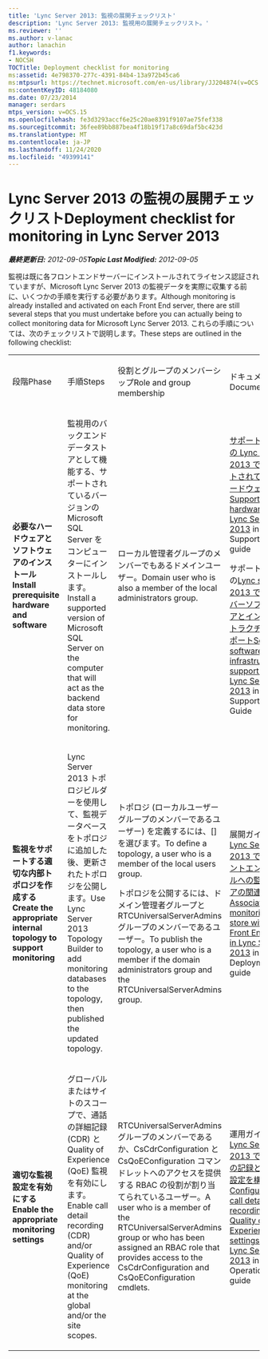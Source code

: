 ```yaml
---
title: 'Lync Server 2013: 監視の展開チェックリスト'
description: 'Lync Server 2013: 監視用の展開チェックリスト。'
ms.reviewer: ''
ms.author: v-lanac
author: lanachin
f1.keywords:
- NOCSH
TOCTitle: Deployment checklist for monitoring
ms:assetid: 4e798370-277c-4391-84b4-13a972b45ca6
ms:mtpsurl: https://technet.microsoft.com/en-us/library/JJ204874(v=OCS.15)
ms:contentKeyID: 48184080
ms.date: 07/23/2014
manager: serdars
mtps_version: v=OCS.15
ms.openlocfilehash: fe3d3293accf6e25c20ae8391f9107ae75fef338
ms.sourcegitcommit: 36fee89bb887bea4f18b19f17a8c69daf5bc423d
ms.translationtype: MT
ms.contentlocale: ja-JP
ms.lasthandoff: 11/24/2020
ms.locfileid: "49399141"
---
```

# <a name="deployment-checklist-for-monitoring-in-lync-server-2013"></a><span data-ttu-id="d0bc1-103">Lync Server 2013 の監視の展開チェックリスト</span><span class="sxs-lookup"><span data-stu-id="d0bc1-103">Deployment checklist for monitoring in Lync Server 2013</span></span>

<div data-xmlns="http://www.w3.org/1999/xhtml">

<div class="topic" data-xmlns="http://www.w3.org/1999/xhtml" data-msxsl="urn:schemas-microsoft-com:xslt" data-cs="https://msdn.microsoft.com/">

<div data-asp="https://msdn2.microsoft.com/asp">



</div>

<div id="mainSection">

<div id="mainBody"><span data-ttu-id="d0bc1-104">

<span> </span></span><span class="sxs-lookup"><span data-stu-id="d0bc1-104">

<span> </span></span></span>

<span data-ttu-id="d0bc1-105">_**最終更新日:** 2012-09-05_</span><span class="sxs-lookup"><span data-stu-id="d0bc1-105">_**Topic Last Modified:** 2012-09-05_</span></span>

<span data-ttu-id="d0bc1-106">監視は既に各フロントエンドサーバーにインストールされてライセンス認証されていますが、Microsoft Lync Server 2013 の監視データを実際に収集する前に、いくつかの手順を実行する必要があります。</span><span class="sxs-lookup"><span data-stu-id="d0bc1-106">Although monitoring is already installed and activated on each Front End server, there are still several steps that you must undertake before you can actually being to collect monitoring data for Microsoft Lync Server 2013.</span></span> <span data-ttu-id="d0bc1-107">これらの手順については、次のチェックリストで説明します。</span><span class="sxs-lookup"><span data-stu-id="d0bc1-107">These steps are outlined in the following checklist:</span></span>


<table>
<colgroup>
<col style="width: 25%" />
<col style="width: 25%" />
<col style="width: 25%" />
<col style="width: 25%" />
</colgroup>
<tbody>
<tr class="odd">
<td><p><span data-ttu-id="d0bc1-108">段階</span><span class="sxs-lookup"><span data-stu-id="d0bc1-108">Phase</span></span></p></td>
<td><p><span data-ttu-id="d0bc1-109">手順</span><span class="sxs-lookup"><span data-stu-id="d0bc1-109">Steps</span></span></p></td>
<td><p><span data-ttu-id="d0bc1-110">役割とグループのメンバーシップ</span><span class="sxs-lookup"><span data-stu-id="d0bc1-110">Role and group membership</span></span></p></td>
<td><p><span data-ttu-id="d0bc1-111">ドキュメント</span><span class="sxs-lookup"><span data-stu-id="d0bc1-111">Documentation</span></span></p></td>
</tr>
<tr class="even">
<td><p><span data-ttu-id="d0bc1-112"><strong>必要なハードウェアとソフトウェアのインストール</strong></span><span class="sxs-lookup"><span data-stu-id="d0bc1-112"><strong>Install prerequisite hardware and software</strong></span></span></p></td>
<td><p><span data-ttu-id="d0bc1-113">監視用のバックエンドデータストアとして機能する、サポートされているバージョンの Microsoft SQL Server をコンピューターにインストールします。</span><span class="sxs-lookup"><span data-stu-id="d0bc1-113">Install a supported version of Microsoft SQL Server on the computer that will act as the backend data store for monitoring.</span></span></p></td>
<td><p><span data-ttu-id="d0bc1-114">ローカル管理者グループのメンバーでもあるドメインユーザー。</span><span class="sxs-lookup"><span data-stu-id="d0bc1-114">Domain user who is also a member of the local administrators group.</span></span></p></td>
<td><p><span data-ttu-id="d0bc1-115"><a href="lync-server-2013-supported-hardware.md">サポートガイドの Lync Server 2013 でサポートされているハードウェア</a></span><span class="sxs-lookup"><span data-stu-id="d0bc1-115"><a href="lync-server-2013-supported-hardware.md">Supported hardware for Lync Server 2013</a> in the Supportability guide</span></span></p>
<p><span data-ttu-id="d0bc1-116">サポートガイドの<a href="lync-server-2013-server-software-and-infrastructure-support.md">Lync server 2013 でのサーバーソフトウェアとインフラストラクチャのサポート</a></span><span class="sxs-lookup"><span data-stu-id="d0bc1-116"><a href="lync-server-2013-server-software-and-infrastructure-support.md">Server software and infrastructure support in Lync Server 2013</a> in the Supportability Guide</span></span></p></td>
</tr>
<tr class="odd">
<td><p><span data-ttu-id="d0bc1-117"><strong>監視をサポートする適切な内部トポロジを作成する</strong></span><span class="sxs-lookup"><span data-stu-id="d0bc1-117"><strong>Create the appropriate internal topology to support monitoring</strong></span></span></p></td>
<td><p><span data-ttu-id="d0bc1-118">Lync Server 2013 トポロジビルダーを使用して、監視データベースをトポロジに追加した後、更新されたトポロジを公開します。</span><span class="sxs-lookup"><span data-stu-id="d0bc1-118">Use Lync Server 2013 Topology Builder to add monitoring databases to the topology, then published the updated topology.</span></span></p></td>
<td><p><span data-ttu-id="d0bc1-119">トポロジ (ローカルユーザーグループのメンバーであるユーザー) を定義するには、[] を選びます。</span><span class="sxs-lookup"><span data-stu-id="d0bc1-119">To define a topology, a user who is a member of the local users group.</span></span></p>
<p><span data-ttu-id="d0bc1-120">トポロジを公開するには、ドメイン管理者グループと RTCUniversalServerAdmins グループのメンバーであるユーザー。</span><span class="sxs-lookup"><span data-stu-id="d0bc1-120">To publish the topology, a user who is a member if the domain administrators group and the RTCUniversalServerAdmins group.</span></span></p></td>
<td><p><span data-ttu-id="d0bc1-121">展開ガイドの<a href="lync-server-2013-associating-a-monitoring-store-with-a-front-end-pool.md">Lync Server 2013 でのフロントエンドプールへの監視ストアの関連付け</a></span><span class="sxs-lookup"><span data-stu-id="d0bc1-121"><a href="lync-server-2013-associating-a-monitoring-store-with-a-front-end-pool.md">Associating a monitoring store with a Front End pool in Lync Server 2013</a> in the Deployment guide</span></span></p></td>
</tr>
<tr class="even">
<td><p><span data-ttu-id="d0bc1-122"><strong>適切な監視設定を有効にする</strong></span><span class="sxs-lookup"><span data-stu-id="d0bc1-122"><strong>Enable the appropriate monitoring settings</strong></span></span></p></td>
<td><p><span data-ttu-id="d0bc1-123">グローバルまたはサイトのスコープで、通話の詳細記録 (CDR) と Quality of Experience (QoE) 監視を有効にします。</span><span class="sxs-lookup"><span data-stu-id="d0bc1-123">Enable call detail recording (CDR) and/or Quality of Experience (QoE) monitoring at the global and/or the site scopes.</span></span></p></td>
<td><p><span data-ttu-id="d0bc1-124">RTCUniversalServerAdmins グループのメンバーであるか、CsCdrConfiguration と CsQoEConfiguration コマンドレットへのアクセスを提供する RBAC の役割が割り当てられているユーザー。</span><span class="sxs-lookup"><span data-stu-id="d0bc1-124">A user who is a member of the RTCUniversalServerAdmins group or who has been assigned an RBAC role that provides access to the CsCdrConfiguration and CsQoEConfiguration cmdlets.</span></span></p></td>
<td><p><span data-ttu-id="d0bc1-125">運用ガイドの<a href="lync-server-2013-configuring-call-detail-recording-and-quality-of-experience-settings.md">Lync Server 2013 での通話の記録と音質の設定を構成する</a></span><span class="sxs-lookup"><span data-stu-id="d0bc1-125"><a href="lync-server-2013-configuring-call-detail-recording-and-quality-of-experience-settings.md">Configuring call detail recording and Quality of Experience settings in Lync Server 2013</a> in the Operations guide</span></span></p></td>
</tr>
</tbody>
</table><span data-ttu-id="d0bc1-126">


</div>

<span> </span>

</div>

</div>

</span><span class="sxs-lookup"><span data-stu-id="d0bc1-126">


</div>

<span> </span>

</div>

</div>

</span></span></div>

